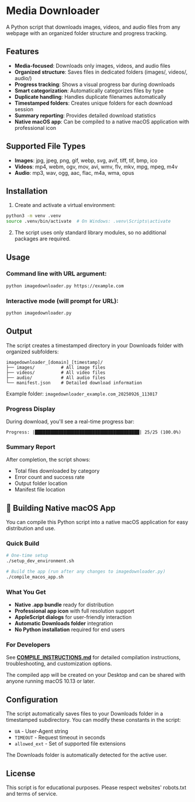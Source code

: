 # Media Downloader

A Python script that downloads images, videos, and audio files from any webpage with an organized folder structure and progress tracking.

## Features

- **Media-focused**: Downloads only images, videos, and audio files
- **Organized structure**: Saves files in dedicated folders (images/, videos/, audio/)
- **Progress tracking**: Shows a visual progress bar during downloads
- **Smart categorization**: Automatically categorizes files by type
- **Duplicate handling**: Handles duplicate filenames automatically
- **Timestamped folders**: Creates unique folders for each download session
- **Summary reporting**: Provides detailed download statistics
- **Native macOS app**: Can be compiled to a native macOS application with professional icon

## Supported File Types

- **Images**: jpg, jpeg, png, gif, webp, svg, avif, tiff, tif, bmp, ico
- **Videos**: mp4, webm, ogv, mov, avi, wmv, flv, mkv, mpg, mpeg, m4v
- **Audio**: mp3, wav, ogg, aac, flac, m4a, wma, opus

## Installation

1. Create and activate a virtual environment:
```bash
python3 -m venv .venv
source .venv/bin/activate  # On Windows: .venv\Scripts\activate
```

2. The script uses only standard library modules, so no additional packages are required.

## Usage

### Command line with URL argument:
```bash
python imagedownloader.py https://example.com
```

### Interactive mode (will prompt for URL):
```bash
python imagedownloader.py
```

## Output

The script creates a timestamped directory in your Downloads folder with organized subfolders:

```
imagedownloader_[domain]_[timestamp]/
├── images/          # All image files
├── videos/          # All video files  
├── audio/           # All audio files
└── manifest.json    # Detailed download information
```

Example folder: `imagedownloader_example.com_20250926_113017`

### Progress Display
During download, you'll see a real-time progress bar:
```
Progress: |████████████████████████████████████████| 25/25 (100.0%)
```

### Summary Report
After completion, the script shows:
- Total files downloaded by category
- Error count and success rate
- Output folder location
- Manifest file location

## 🍎 Building Native macOS App

You can compile this Python script into a native macOS application for easy distribution and use.

### Quick Build
```bash
# One-time setup
./setup_dev_environment.sh

# Build the app (run after any changes to imagedownloader.py)
./compile_macos_app.sh
```

### What You Get
- **Native .app bundle** ready for distribution
- **Professional app icon** with full resolution support
- **AppleScript dialogs** for user-friendly interaction
- **Automatic Downloads folder** integration
- **No Python installation** required for end users

### For Developers
See **[COMPILE_INSTRUCTIONS.md](COMPILE_INSTRUCTIONS.md)** for detailed compilation instructions, troubleshooting, and customization options.

The compiled app will be created on your Desktop and can be shared with anyone running macOS 10.13 or later.

## Configuration

The script automatically saves files to your Downloads folder in a timestamped subdirectory.
You can modify these constants in the script:
- `UA` - User-Agent string
- `TIMEOUT` - Request timeout in seconds
- `allowed_ext` - Set of supported file extensions

The Downloads folder is automatically detected for the active user.

## License

This script is for educational purposes. Please respect websites' robots.txt and terms of service.